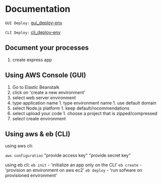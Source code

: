 # Documentation

`GUI Deploy:` [gui_deploy-env](http://guideploy-env.eba-xmekprmn.us-west-2.elasticbeanstalk.com/)

`CLI Deploy:` [cli_deploy-env](http://cli-node-express.eba-txi3feah.us-west-2.elasticbeanstalk.com/)

## Document your processes

1. create express app

## Using AWS Console (GUI)

  1. Go to Elastic Beanstalk
  1. click on 'create a new environment'
  1. select web server environment
  1. type application name
    1. type environment name
    1. use default domain  
  1. select Node.js platform
    1. keep default/rocommendations
  1. select upload your code
    1. choose a project that is zipped/compressed
  1. select create environment  

## Using aws & eb (CLI)

using aws cli:

`aws configuration`
    "provide access key"
    "provide secret key"

using eb cli:
`eb init` - 'initialize an app only on the CLI'
`eb create` - 'provision an environment on aws ec2'
`eb deploy` - 'run sofware on provisioned environment'
